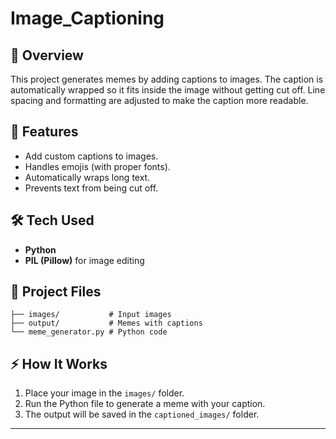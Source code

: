 # Image_Captioning


## 📌 Overview

This project generates memes by adding captions to images.
The caption is automatically wrapped so it fits inside the image without getting cut off.
Line spacing and formatting are adjusted to make the caption more readable.

## 🚀 Features

* Add custom captions to images.
* Handles emojis (with proper fonts).
* Automatically wraps long text.
* Prevents text from being cut off.

## 🛠️ Tech Used

* **Python**
* **PIL (Pillow)** for image editing

## 📂 Project Files

```
├── images/           # Input images
├── output/           # Memes with captions
└── meme_generator.py # Python code
```

## ⚡ How It Works

1. Place your image in the `images/` folder.
2. Run the Python file to generate a meme with your caption.
3. The output will be saved in the `captioned_images/` folder.

---

